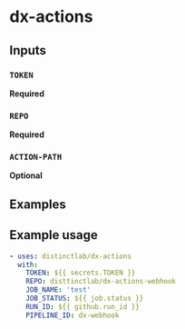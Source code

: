 # dx-actions
 
## **Inputs**

### **`TOKEN`**
**Required**

### **`REPO`**
**Required**

### **`ACTION-PATH`**
**Optional**

## **Examples**

## Example usage

```yaml
- uses: distinctlab/dx-actions
  with:
    TOKEN: ${{ secrets.TOKEN }}
    REPO: disttinctlab/dx-actions-webhook
    JOB_NAME: 'test'
    JOB_STATUS: ${{ job.status }}
    RUN_ID: ${{ github.run_id }}
    PIPELINE_ID: dx-webhook
```
